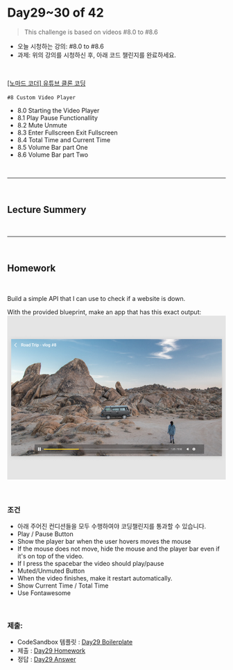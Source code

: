 
# Day29~30 of 42

> This challenge is based on videos #8.0 to #8.6

- 오늘 시청하는 강의: #8.0 to #8.6
- 과제: 위의 강의를 시청하신 후, 아래 코드 챌린지를 완료하세요.

<br/>

[[노마드 코더] 유튜브 클론 코딩](https://academy.nomadcoders.co/courses/enrolled/435438)

`#8 Custom Video Player`
- 8.0 Starting the Video Player 
- 8.1 Play Pause Functionallity 
- 8.2 Mute Unmute 
- 8.3 Enter Fullscreen Exit Fullscreen 
- 8.4 Total Time and Current Time 
- 8.5 Volume Bar part One 
- 8.6 Volume Bar part Two 
 
<br/>

---

<br/>

## Lecture Summery

<br/>

---

<br/>

## Homework 


 
<br/>

Build a simple API that I can use to check if a website is down.

With the provided blueprint, make an app that has this exact output:
![](images/wetube-day29.png)

<br/>


### 조건
- 아래 주어진 컨디션들을 모두 수행하여야 코딩챌린지를 통과할 수 있습니다.
- Play / Pause Button
- Show the player bar when the user hovers moves the mouse
- If the mouse does not move, hide the mouse and the player bar even if it's on top of the video.
- If I press the spacebar the video should play/pause
- Muted/Unmuted Button
- When the video finishes, make it restart automatically.
- Show Current Time / Total Time
- Use Fontawesome

<br/>

### 제출:
- CodeSandbox 템플릿 : [Day29 Boilerplate](https://codesandbox.io/s/videoplayer-blueprint-y9fvl)
- 제출 : [Day29 Homework](https://codesandbox.io/s/videoplayer-blueprint-m9l5m)
- 정답 : [Day29 Answer]()
